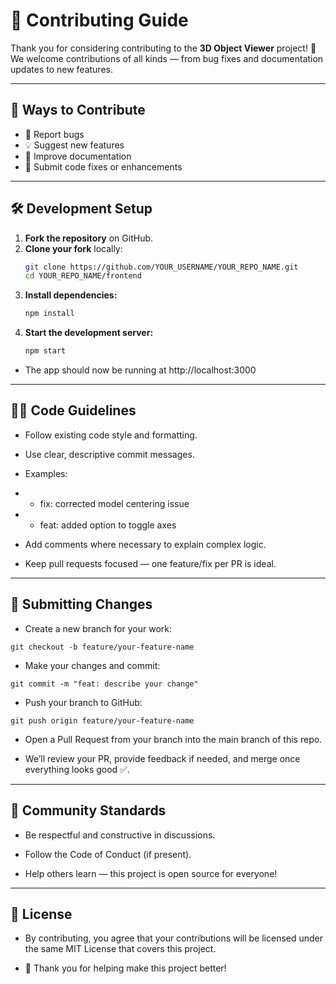 # 🤝 Contributing Guide

Thank you for considering contributing to the **3D Object Viewer** project! 🚀  
We welcome contributions of all kinds — from bug fixes and documentation updates to new features.

---

## 📌 Ways to Contribute
- 🐛 Report bugs
- 💡 Suggest new features
- 📝 Improve documentation
- 🔧 Submit code fixes or enhancements

---

## 🛠️ Development Setup

1. **Fork the repository** on GitHub.
2. **Clone your fork** locally:
   ```bash
   git clone https://github.com/YOUR_USERNAME/YOUR_REPO_NAME.git
   cd YOUR_REPO_NAME/frontend
   ```
3. **Install dependencies:**
   ```bash
   npm install
   ```
4. **Start the development server:**
   ```bash
   npm start
   ```
- The app should now be running at http://localhost:3000

---

## 🧑‍💻 Code Guidelines

- Follow existing code style and formatting.

- Use clear, descriptive commit messages.
- Examples:

- - fix: corrected model centering issue

- - feat: added option to toggle axes

- Add comments where necessary to explain complex logic.

- Keep pull requests focused — one feature/fix per PR is ideal.

---

## 🔀 Submitting Changes

- Create a new branch for your work:

```git checkout -b feature/your-feature-name```


- Make your changes and commit:

```git commit -m "feat: describe your change"```


- Push your branch to GitHub:

```git push origin feature/your-feature-name```


- Open a Pull Request from your branch into the main branch of this repo.

- We’ll review your PR, provide feedback if needed, and merge once everything looks good ✅.

---

## 📢 Community Standards

- Be respectful and constructive in discussions.

- Follow the Code of Conduct
 (if present).

- Help others learn — this project is open source for everyone!

---

## 📜 License

- By contributing, you agree that your contributions will be licensed under the same MIT License
 that covers this project.

- 🙌 Thank you for helping make this project better!